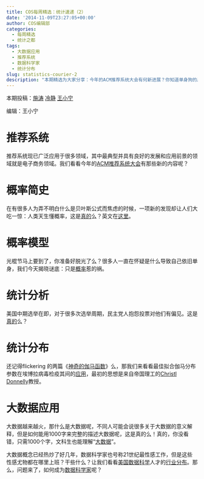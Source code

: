 ```yaml
---
title: COS每周精选：统计速递（2）
date: '2014-11-09T23:27:05+00:00'
author: COS编辑部
categories:
  - 每周精选
  - 统计之都
tags:
  - 大数据应用
  - 推荐系统
  - 数据科学家
  - 统计分布
slug: statistics-courier-2
description: "本期精选为大家分享：今年的ACM推荐系统大会有何新进展？你知道单身狗的产生也与概率有关吗？热闹了好久的大数据，如何看1000字就了解它的含义?更多精彩内容，尽在本期分享。"
---
```


本期投稿：[施涛](http://blog.cos.name/taoshi/) [冷静](http://www.weibo.com/p/1005051756465937/home?from=page_100505&mod=TAB&noscale_head=1#_0) [王小宁](http://weibo.com/wangxiaoningtongxue/profile?rightmod=1&wvr=6&mod=personinfo)

编辑：王小宁

# 推荐系统

推荐系统现已广泛应用于很多领域，其中最典型并具有良好的发展和应用前景的领域就是电子商务领域。我们看看今年的[ACM推荐系统大会](http://recsys.acm.org/recsys14/)有那些新的内容呢？

# 概率简史

在有很多人为弄不明白什么是贝叶斯公式而焦虑的时候，一项新的发现却让人们大吃一惊：人类天生懂概率，这是[真的](http://www.guokr.com/article/439445/)么？英文在[这里](http://www.nature.com/news/humans-have-innate-grasp-of-probability-1.16271)。

# 概率模型

光棍节马上要到了，你准备好脱光了么？很多人一直在怀疑是什么导致自己依旧单身，我们今天揭晓谜底：只是[概率](http://www.guokr.com/article/21251/#rd)惹的祸。

# 统计分析

美国中期选举在即，对于很多次选举周期，民主党人抱怨投票对他们有偏见。这是[真的](http://fivethirtyeight.com/features/the-polls-were-skewed-toward-democrats/)么？

# 统计分布

还记得flickering 的两篇《[神奇的伽马函数](/2014/07/gamma-function-1/)》么，那我们来看看最佳拟合伽马分布参数在埃博拉病毒检疫其间的[应用](http://currents.plos.org/outbreaks/article/on-the-quarantine-period-for-ebola-virus/)，最初的思想是来自帝国理工的[Christl Donnelly](http://www.imperial.ac.uk/people/c.donnelly)教授。

# 大数据应用

大数据越来越火，那什么是大数据呢，不同人可能会说很多关于大数据的意义解释，但是如何能用1000字来完整的描述大数据呢，这是真的么！真的，你没看错，只需1000个字，文科生也能理解“[大数据](http://blog.sina.com.cn/s/blog_516a0eec0102vcn0.html)”。

大数据概念已经热炒了好几年，数据科学家也号称21世纪最性感工作，但是这些性感尤物都在哪里上班？干些什么？让我们看看[美国数据科学](http://www.ctocio.com/ccnews/17223.html)人才的[行业分布](http://www.ctocio.com/ccnews/17223.html)。那么，问题来了，如何成为[数据科学家](http://blog.sciencenet.cn/blog-81613-792004.html)呢？


